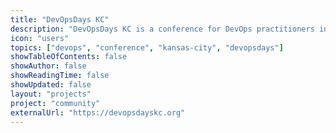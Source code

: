 ```yaml
---
title: "DevOpsDays KC"
description: "DevOpsDays KC is a conference for DevOps practitioners in Kansas City."
icon: "users"
topics: ["devops", "conference", "kansas-city", "devopsdays"]
showTableOfContents: false
showAuthor: false
showReadingTime: false
showUpdated: false
layout: "projects"
project: "community"
externalUrl: "https://devopsdayskc.org"
---
```

